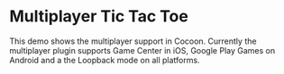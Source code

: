 # Multiplayer Tic Tac Toe
This demo shows the multiplayer support in Cocoon. Currently the multiplayer plugin supports Game Center in iOS, Google Play Games on Android and a the Loopback mode on all platforms.

